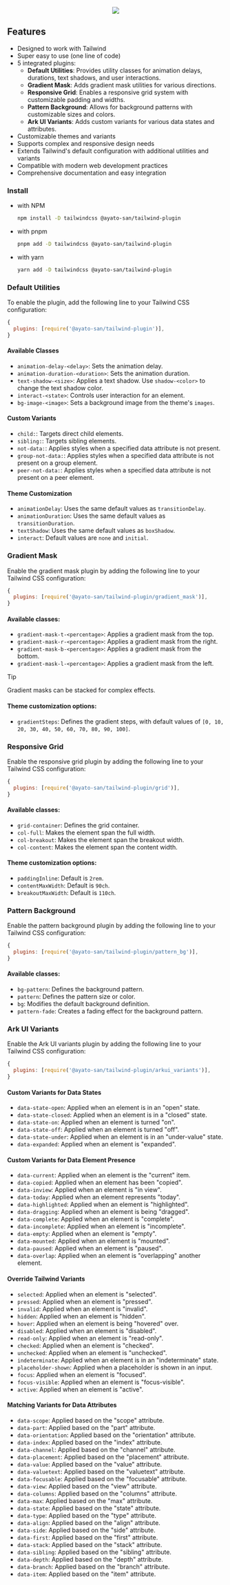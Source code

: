 <p align="center">
  <img src="https://github.com/Ayato-san/tailwind-plugin/assets/71392060/676a589a-94b7-4d19-bcd2-83f67423858f">
</p>

## Features

- Designed to work with Tailwind
- Super easy to use (one line of code)
- 5 integrated plugins:
  - **Default Utilities**: Provides utility classes for animation delays, durations, text shadows, and user interactions.
  - **Gradient Mask**: Adds gradient mask utilities for various directions.
  - **Responsive Grid**: Enables a responsive grid system with customizable padding and widths.
  - **Pattern Background**: Allows for background patterns with customizable sizes and colors.
  - **Ark UI Variants**: Adds custom variants for various data states and attributes.
- Customizable themes and variants
- Supports complex and responsive design needs
- Extends Tailwind's default configuration with additional utilities and variants
- Compatible with modern web development practices
- Comprehensive documentation and easy integration

### Install

- with NPM

  ```bash
  npm install -D tailwindcss @ayato-san/tailwind-plugin
  ```

- with pnpm

  ```bash
  pnpm add -D tailwindcss @ayato-san/tailwind-plugin
  ```

- with yarn
  ```bash
  yarn add -D tailwindcss @ayato-san/tailwind-plugin
  ```

### Default Utilities

To enable the plugin, add the following line to your Tailwind CSS configuration:

```js
{
  plugins: [require('@ayato-san/tailwind-plugin')],
}
```

#### Available Classes

- `animation-delay-<delay>`: Sets the animation delay.
- `animation-duration-<duration>`: Sets the animation duration.
- `text-shadow-<size>`: Applies a text shadow. Use `shadow-<color>` to change the text shadow color.
- `interact-<state>`: Controls user interaction for an element.
- `bg-image-<image>`: Sets a background image from the theme's `images`.

#### Custom Variants

- `child:`: Targets direct child elements.
- `sibling:`: Targets sibling elements.
- `not-data:`: Applies styles when a specified data attribute is not present.
- `group-not-data:`: Applies styles when a specified data attribute is not present on a group element.
- `peer-not-data:`: Applies styles when a specified data attribute is not present on a peer element.

#### Theme Customization

- `animationDelay`: Uses the same default values as `transitionDelay`.
- `animationDuration`: Uses the same default values as `transitionDuration`.
- `textShadow`: Uses the same default values as `boxShadow`.
- `interact`: Default values are `none` and `initial`.

### Gradient Mask

Enable the gradient mask plugin by adding the following line to your Tailwind CSS configuration:

```js
{
  plugins: [require('@ayato-san/tailwind-plugin/gradient_mask')],
}
```

#### Available classes:

- `gradient-mask-t-<percentage>`: Applies a gradient mask from the top.
- `gradient-mask-r-<percentage>`: Applies a gradient mask from the right.
- `gradient-mask-b-<percentage>`: Applies a gradient mask from the bottom.
- `gradient-mask-l-<percentage>`: Applies a gradient mask from the left.

> [!TIP]
> Gradient masks can be stacked for complex effects.

#### Theme customization options:

- `gradientSteps`: Defines the gradient steps, with default values of `[0, 10, 20, 30, 40, 50, 60, 70, 80, 90, 100]`.

### Responsive Grid

Enable the responsive grid plugin by adding the following line to your Tailwind CSS configuration:

```js
{
  plugins: [require('@ayato-san/tailwind-plugin/grid')],
}
```

#### Available classes:

- `grid-container`: Defines the grid container.
- `col-full`: Makes the element span the full width.
- `col-breakout`: Makes the element span the breakout width.
- `col-content`: Makes the element span the content width.

#### Theme customization options:

- `paddingInline`: Default is `2rem`.
- `contentMaxWidth`: Default is `90ch`.
- `breakoutMaxWidth`: Default is `110ch`.

### Pattern Background

Enable the pattern background plugin by adding the following line to your Tailwind CSS configuration:

```js
{
  plugins: [require('@ayato-san/tailwind-plugin/pattern_bg')],
}
```

#### Available classes:

- `bg-pattern`: Defines the background pattern.
- `pattern`: Defines the pattern size or color.
- `bg`: Modifies the default background definition.
- `pattern-fade`: Creates a fading effect for the background pattern.

### Ark UI Variants

Enable the Ark UI variants plugin by adding the following line to your Tailwind CSS configuration:

```js
{
  plugins: [require('@ayato-san/tailwind-plugin/arkui_variants')],
}
```

#### Custom Variants for Data States

- `data-state-open`: Applied when an element is in an "open" state.
- `data-state-closed`: Applied when an element is in a "closed" state.
- `data-state-on`: Applied when an element is turned "on".
- `data-state-off`: Applied when an element is turned "off".
- `data-state-under`: Applied when an element is in an "under-value" state.
- `data-expanded`: Applied when an element is "expanded".

#### Custom Variants for Data Element Presence

- `data-current`: Applied when an element is the "current" item.
- `data-copied`: Applied when an element has been "copied".
- `data-inview`: Applied when an element is "in view".
- `data-today`: Applied when an element represents "today".
- `data-highlighted`: Applied when an element is "highlighted".
- `data-dragging`: Applied when an element is being "dragged".
- `data-complete`: Applied when an element is "complete".
- `data-incomplete`: Applied when an element is "incomplete".
- `data-empty`: Applied when an element is "empty".
- `data-mounted`: Applied when an element is "mounted".
- `data-paused`: Applied when an element is "paused".
- `data-overlap`: Applied when an element is "overlapping" another element.

#### Override Tailwind Variants

- `selected`: Applied when an element is "selected".
- `pressed`: Applied when an element is "pressed".
- `invalid`: Applied when an element is "invalid".
- `hidden`: Applied when an element is "hidden".
- `hover`: Applied when an element is being "hovered" over.
- `disabled`: Applied when an element is "disabled".
- `read-only`: Applied when an element is "read-only".
- `checked`: Applied when an element is "checked".
- `unchecked`: Applied when an element is "unchecked".
- `indeterminate`: Applied when an element is in an "indeterminate" state.
- `placeholder-shown`: Applied when a placeholder is shown in an input.
- `focus`: Applied when an element is "focused".
- `focus-visible`: Applied when an element is "focus-visible".
- `active`: Applied when an element is "active".

#### Matching Variants for Data Attributes

- `data-scope`: Applied based on the "scope" attribute.
- `data-part`: Applied based on the "part" attribute.
- `data-orientation`: Applied based on the "orientation" attribute.
- `data-index`: Applied based on the "index" attribute.
- `data-channel`: Applied based on the "channel" attribute.
- `data-placement`: Applied based on the "placement" attribute.
- `data-value`: Applied based on the "value" attribute.
- `data-valuetext`: Applied based on the "valuetext" attribute.
- `data-focusable`: Applied based on the "focusable" attribute.
- `data-view`: Applied based on the "view" attribute.
- `data-columns`: Applied based on the "columns" attribute.
- `data-max`: Applied based on the "max" attribute.
- `data-state`: Applied based on the "state" attribute.
- `data-type`: Applied based on the "type" attribute.
- `data-align`: Applied based on the "align" attribute.
- `data-side`: Applied based on the "side" attribute.
- `data-first`: Applied based on the "first" attribute.
- `data-stack`: Applied based on the "stack" attribute.
- `data-sibling`: Applied based on the "sibling" attribute.
- `data-depth`: Applied based on the "depth" attribute.
- `data-branch`: Applied based on the "branch" attribute.
- `data-item`: Applied based on the "item" attribute.
